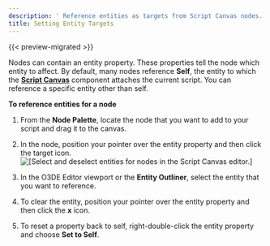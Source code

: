 ```yaml
---
description: ' Reference entities as targets from Script Canvas nodes. '
title: Setting Entity Targets
---
```


{{< preview-migrated >}}

Nodes can contain an entity property\. These properties tell the node which entity to affect\. By default, many nodes reference **Self**, the entity to which the **[Script Canvas](/docs/user-guide/features/components/script-canvas.md)** component attaches the current script\. You can reference a specific entity other than self\.

**To reference entities for a node**

1. From the **Node Palette**, locate the node that you want to add to your script and drag it to the canvas\.

1. In the node, position your pointer over the entity property and then click the target icon\.
![\[Select and deselect entities for nodes in the Script Canvas editor.\]](/images/user-guide/scripting/script-canvas/script-canvas-node-select-entity.png)

1. In the O3DE Editor viewport or the **Entity Outliner**, select the entity that you want to reference\.

1. To clear the entity, position your pointer over the entity property and then click the **x** icon\.

1. To reset a property back to self, right\-double\-click the entity property and choose **Set to Self**\.